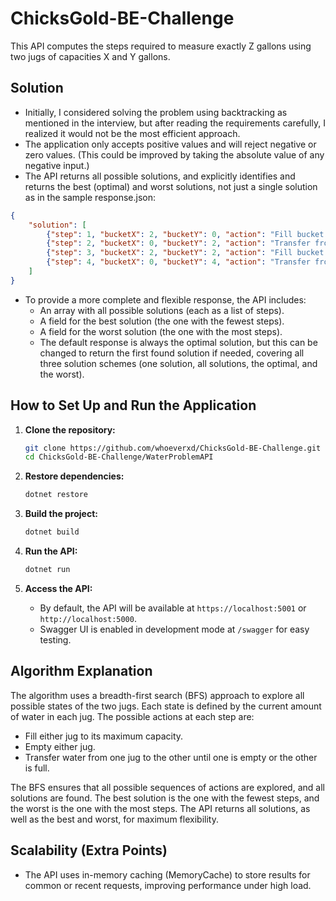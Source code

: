 
# ChicksGold-BE-Challenge

This API computes the steps required to measure exactly Z gallons using two jugs of capacities X and Y gallons.

## Solution

- Initially, I considered solving the problem using backtracking as mentioned in the interview, but after reading the requirements carefully, I realized it would not be the most efficient approach.
- The application only accepts positive values and will reject negative or zero values. (This could be improved by taking the absolute value of any negative input.)
- The API returns all possible solutions, and explicitly identifies and returns the best (optimal) and worst solutions, not just a single solution as in the sample response.json:

```json
{
    "solution": [
        {"step": 1, "bucketX": 2, "bucketY": 0, "action": "Fill bucket X"},
        {"step": 2, "bucketX": 0, "bucketY": 2, "action": "Transfer from bucket X to Y"},
        {"step": 3, "bucketX": 2, "bucketY": 2, "action": "Fill bucket X"},
        {"step": 4, "bucketX": 0, "bucketY": 4, "action": "Transfer from bucket X to Y", "status": "Solved"}
    ]
}
```

- To provide a more complete and flexible response, the API includes:
  - An array with all possible solutions (each as a list of steps).
  - A field for the best solution (the one with the fewest steps).
  - A field for the worst solution (the one with the most steps).
  - The default response is always the optimal solution, but this can be changed to return the first found solution if needed, covering all three solution schemes (one solution, all solutions, the optimal, and the worst).

## How to Set Up and Run the Application

1. **Clone the repository:**
   ```sh
   git clone https://github.com/whoeverxd/ChicksGold-BE-Challenge.git
   cd ChicksGold-BE-Challenge/WaterProblemAPI
   ```

2. **Restore dependencies:**
   ```sh
   dotnet restore
   ```

3. **Build the project:**
   ```sh
   dotnet build
   ```

4. **Run the API:**
   ```sh
   dotnet run
   ```

5. **Access the API:**
   - By default, the API will be available at `https://localhost:5001` or `http://localhost:5000`.
   - Swagger UI is enabled in development mode at `/swagger` for easy testing.

## Algorithm Explanation

The algorithm uses a breadth-first search (BFS) approach to explore all possible states of the two jugs. Each state is defined by the current amount of water in each jug. The possible actions at each step are:

- Fill either jug to its maximum capacity.
- Empty either jug.
- Transfer water from one jug to the other until one is empty or the other is full.

The BFS ensures that all possible sequences of actions are explored, and all solutions are found. The best solution is the one with the fewest steps, and the worst is the one with the most steps. The API returns all solutions, as well as the best and worst, for maximum flexibility.

## Scalability (Extra Points)

- The API uses in-memory caching (MemoryCache) to store results for common or recent requests, improving performance under high load.
